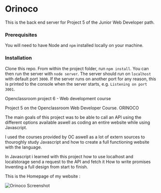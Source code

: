 # Orinoco #

This is the back end server for Project 5 of the Junior Web Developer path.

### Prerequisites ###

You will need to have Node and `npm` installed locally on your machine.

### Installation ###

Clone this repo. From within the project folder, run `npm install`. You 
can then run the server with `node server`. 
The server should run on `localhost` with default port `3000`. If the
server runs on another port for any reason, this is printed to the
console when the server starts, e.g. `Listening on port 3001`.


Openclassroom project 6 - Web development course

Project 5 on the Openclassroom Web Developer Course. ORINOCO

The main goals of this project was to be able to call an API using the different options available aswell as coding an entire website while using Javascript.

I used the courses provided by OC aswell as a lot of extern sources to thouroghly study Javascript and how to create a full functioning website with the language.

In Javascript i learned with this project how to
use localhost and localstorage
send a request to the API and fetch it
How to write promises
Inventing a full design from start to finish.

This is the Homepage of my website :

![Orinoco Screenshot](https://user-images.githubusercontent.com/82090477/127346423-236c63ca-ff34-4c22-8e67-5d1d962c1171.png)
